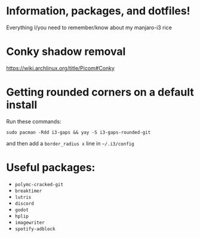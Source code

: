 # Information, packages, and dotfiles!
Everything I/you need to remember/know about my manjaro-i3 rice

# Conky shadow removal
https://wiki.archlinux.org/title/Picom#Conky

# Getting rounded corners on a default install
Run these commands:

`sudo pacman -Rdd i3-gaps && yay -S i3-gaps-rounded-git`

and then add a `border_radius x` line in `~/.i3/config`

# Useful packages:
- `polymc-cracked-git`
- `breaktimer`
- `lutris`
- `discord`
- `godot`
- `hplip`
- `imagewriter`
- `spotify-adblock`
